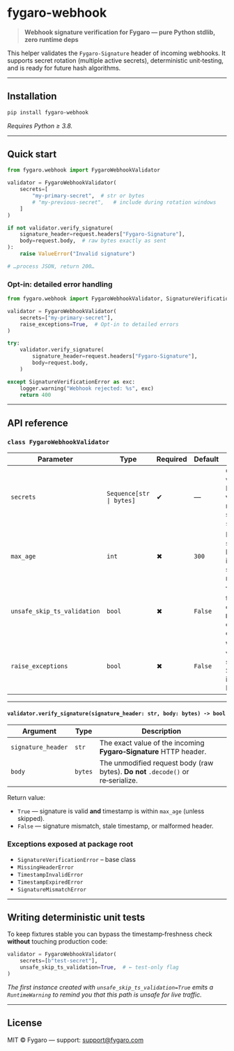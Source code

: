 # fygaro-webhook

> **Webhook signature verification for Fygaro — pure Python stdlib, zero runtime deps**

This helper validates the `Fygaro-Signature` header of incoming webhooks.
It supports secret rotation (multiple active secrets), deterministic unit‑testing, and is ready for future
hash algorithms.

---

## Installation

```bash
pip install fygaro-webhook
```

*Requires Python ≥ 3.8.*

---

## Quick start

```python
from fygaro.webhook import FygaroWebhookValidator

validator = FygaroWebhookValidator(
    secrets=[
        "my-primary-secret",  # str or bytes
        # "my-previous-secret",   # include during rotation windows
    ]
)

if not validator.verify_signature(
    signature_header=request.headers["Fygaro-Signature"],
    body=request.body,  # raw bytes exactly as sent
):
    raise ValueError("Invalid signature")

# …process JSON, return 200…
```

### Opt-in: detailed error handling

```python
from fygaro.webhook import FygaroWebhookValidator, SignatureVerificationError

validator = FygaroWebhookValidator(
    secrets=["my-primary-secret"],
    raise_exceptions=True,  # Opt-in to detailed errors
)

try:
    validator.verify_signature(
        signature_header=request.headers["Fygaro-Signature"],
        body=request.body,
    )

except SignatureVerificationError as exc:
    logger.warning("Webhook rejected: %s", exc)
    return 400
```

---

## API reference

### `class FygaroWebhookValidator`

| Parameter | Type | Required | Default | Description |
|-----------|------|----------|---------|-------------|
| `secrets` | `Sequence[str \| bytes]` | ✔ | — | One or more active webhook secrets. Provide **all currently valid** secrets during a rotation window. Each secret can be a UTF‑8 `str` or raw `bytes`. |
| `max_age` | `int` | ✖ | `300` | Maximum allowable clock skew (in seconds) between the timestamp in the header and the server time. A low value mitigates replay attacks |
| `unsafe_skip_ts_validation` | `bool` | ✖ | `False` | **Test only.** When `True`, the timestamp‑freshness check is skipped and a `RuntimeWarning` is emitted on instantiation. Never enable in production. |
| `raise_exceptions` | `bool` | ✖ | `False` | When True, verify_signature raises specific subclasses of SignatureVerificationError instead of returning False. |

---

#### `validator.verify_signature(signature_header: str, body: bytes) -> bool`

| Argument | Type | Description |
|----------|------|-------------|
| `signature_header` | `str` | The exact value of the incoming **Fygaro‑Signature** HTTP header. |
| `body` | `bytes` | The unmodified request body (raw bytes). **Do not** `.decode()` or re‑serialize. |

Return value:

* `True` — signature is valid **and** timestamp is within `max_age` (unless skipped).
* `False` — signature mismatch, stale timestamp, or malformed header.

### Exceptions exposed at package root

* `SignatureVerificationError` – base class
* `MissingHeaderError`
* `TimestampInvalidError`
* `TimestampExpiredError`
* `SignatureMismatchError`

---

## Writing deterministic unit tests

To keep fixtures stable you can bypass the timestamp‑freshness check **without** touching production code:

```python
validator = FygaroWebhookValidator(
    secrets=[b"test-secret"],
    unsafe_skip_ts_validation=True,  # ← test‑only flag
)
```

*The first instance created with `unsafe_skip_ts_validation=True` emits a
`RuntimeWarning` to remind you that this path is unsafe for live traffic.*

---

## License

MIT © Fygaro — support: [support@fygaro.com](mailto:support@fygaro.com)
